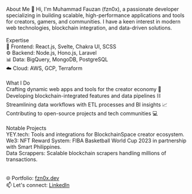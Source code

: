 About Me
👋 Hi, I'm Muhammad Fauzan (fzn0x), a passionate developer specializing in building scalable, high-performance applications and tools for creators, gamers, and communities. I have a keen interest in modern web technologies, blockchain integration, and data-driven solutions.\
\
Expertise\
🚀 Frontend: React.js, Svelte, Chakra UI, SCSS\
⚙️ Backend: Node.js, Hono.js, Laravel\
📊 Data: BigQuery, MongoDB, PostgreSQL\
☁️ Cloud: AWS, GCP, Terraform\
\
What I Do\
Crafting dynamic web apps and tools for the creator economy 🌟\
Developing blockchain-integrated features and data pipelines ⛓️\
Streamlining data workflows with ETL processes and BI insights 📈\
Contributing to open-source projects and tech communities 💻\
\
Notable Projects\
YEY.tech: Tools and integrations for BlockchainSpace creator ecosystem.\
We3: NFT Reward System: FIBA Basketball World Cup 2023 in partnership with Smart Philippines.\
Data Scrappers: Scalable blockchain scrapers handling millions of transactions.\
\
\
🌐 Portfolio: [fzn0x.dev](https://fzn0x.dev/)\
📫 Let's connect: [LinkedIn](https://www.linkedin.com/in/fzn0x/)

